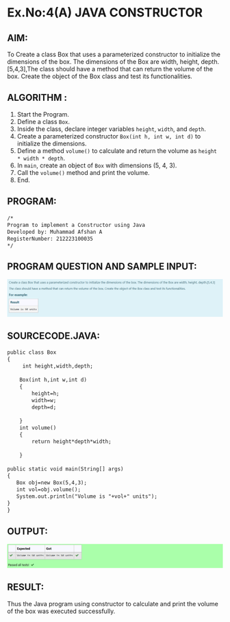# Ex.No:4(A)  JAVA CONSTRUCTOR

## AIM:

To Create a class Box that uses a parameterized constructor to initialize the dimensions of the box. The dimensions of the Box are width, height, depth.[5,4,3],The class should have a method that can return the volume of the box. Create the object of the Box class and test its functionalities.

## ALGORITHM :

1. Start the Program.
2. Define a class `Box`.
3. Inside the class, declare integer variables `height`, `width`, and `depth`.
4. Create a parameterized constructor `Box(int h, int w, int d)` to initialize the dimensions.
5. Define a method `volume()` to calculate and return the volume as `height * width * depth`.
6. In `main`, create an object of `Box` with dimensions (5, 4, 3).
7. Call the `volume()` method and print the volume.
8. End.

## PROGRAM:

```
/*
Program to implement a Constructor using Java
Developed by: Muhammad Afshan A
RegisterNumber: 212223100035
*/
```

## PROGRAM QUESTION AND SAMPLE INPUT:
![alt text](image.png)
## SOURCECODE.JAVA:

```
public class Box
{
     int height,width,depth;

    Box(int h,int w,int d)
    {
        height=h;
        width=w;
        depth=d;

    }
    int volume()
    {
        return height*depth*width;

    }

public static void main(String[] args)
{
   Box obj=new Box(5,4,3);
   int vol=obj.volume();
   System.out.println("Volume is "+vol+" units");
}
}
```

## OUTPUT:
![alt text](image-1.png)
## RESULT:

Thus the Java program using constructor to calculate and print the volume of the box was executed successfully.

